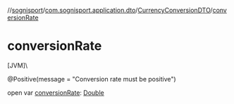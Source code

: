 //[sognisport](../../../index.md)/[com.sognisport.application.dto](../index.md)/[CurrencyConversionDTO](index.md)/[conversionRate](conversion-rate.md)

# conversionRate

[JVM]\

@Positive(message = &quot;Conversion rate must be positive&quot;)

open var [conversionRate](conversion-rate.md): [Double](https://kotlinlang.org/api/latest/jvm/stdlib/kotlin/-double/index.html)
